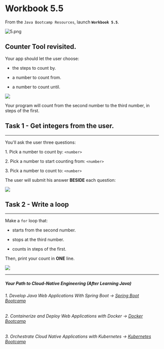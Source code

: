 # Workbook 5.5

From the `Java Bootcamp Resources`, launch **`Workbook 5.5`**.

![5.png](https://img-c.udemycdn.com/redactor/raw/article_lecture/2025-01-04_02-50-12-9a3f9bb2e9c23335f7413e663c8b45c2.png)

Counter Tool revisited.
-----------------------

Your app should let the user choose:

-  the steps to count by.

-  a number to count from.

-  a number to count until.

![](https://img-c.udemycdn.com/redactor/raw/article_lecture/2025-01-04_02-50-12-b539c0b600055c820b9c7e5b34e906eb.gif)

Your program will count from the second number to the third number, in steps of the first.

## Task 1 - Get integers from the user.
------------------------------------

You'll ask the user three questions:

1\. Pick a number to count by: `<number>`

2\. Pick a number to start counting from: `<number>`

3\. Pick a number to count to: `<number>`

The user will submit his answer **BESIDE** each question:

![](https://img-c.udemycdn.com/redactor/raw/article_lecture/2025-01-04_02-50-12-c9e15c40cf2af3b58616e2e70d27b131.png)

## Task 2 - Write a loop
---------------------

Make a `for` loop that:

-  starts from the second number.

-  stops at the third number.

-  counts in steps of the first.

Then, print your count in **ONE** line.

![](https://img-c.udemycdn.com/redactor/raw/article_lecture/2025-01-04_02-50-12-ac5ef7332b9f2d31c7be375531d9491b.gif)

----------
##### Your Path to Cloud-Native Engineering (After Learning Java)
###### 1. Develop Java Web Applications With Spring Boot → [Spring Boot Bootcamp](https://www.udemy.com/course/the-complete-spring-boot-development-bootcamp/?couponCode=SPRING_BOOTCAMP)
###### 2. Containerize and Deploy Web Applications with Docker → [Docker Bootcamp](https://www.udemy.com/course/docker-bootcamp-conquer-docker-with-real-world-projects/?couponCode=DOCKER_BOOTCAMP)
###### 3. Orchestrate Cloud Native Applications with Kubernetes → [Kubernetes Bootcamp](https://kubernetestraining.io/)